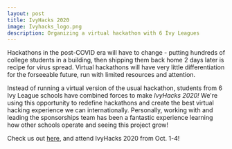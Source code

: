 ```yaml
---
layout: post
title: IvyHacks 2020
image: Ivyhacks_logo.png
description: Organizing a virtual hackathon with 6 Ivy Leagues
---
```

Hackathons in the post-COVID era will have to change - putting hundreds of college students in a building, then shipping them back home 2 days later is recipe for virus spread. Virtual hackathons will have very little differentiation for the forseeable future, run with limited resources and attention.

Instead of running a virtual version of the usual hackathon, students from 6 Ivy League schools have combined forces to make *IvyHacks 2020!* We're using this opportunity to redefine hackathons and create the best virtual hacking experience we can internationally. Personally, working with and leading the sponsorships team has been a fantastic experience learning how other schools operate and seeing this project grow!

Check us out <a href="https://www.ivyhacks.com">here</a>, and attend IvyHacks 2020 from Oct. 1-4!